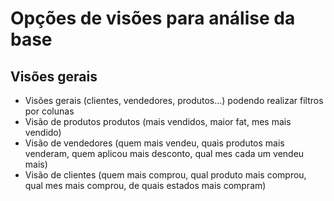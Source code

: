 # Opções de visões para análise da base

## Visões gerais
- Visões gerais (clientes, vendedores, produtos...) podendo realizar filtros por colunas
- Visão de produtos produtos (mais vendidos, maior fat, mes mais vendido)
- Visão de vendedores (quem mais vendeu, quais produtos mais venderam, quem aplicou mais desconto, qual mes cada um vendeu mais)
- Visão de clientes (quem mais comprou, qual produto mais comprou, qual mes mais comprou, de quais estados mais compram)
